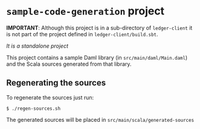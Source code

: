 # `sample-code-generation` project

**IMPORTANT**: Although this project is in a sub-directory of `ledger-client` it
is not part of the project defined in `ledger-client/build.sbt`.

_It is a standalone project_

This project contains a sample Daml library (in `src/main/daml/Main.daml`)
and the Scala sources generated from that library.

## Regenerating the sources

To regenerate the sources just run:

    $ ./regen-sources.sh

The generated sources will be placed in `src/main/scala/generated-sources`

